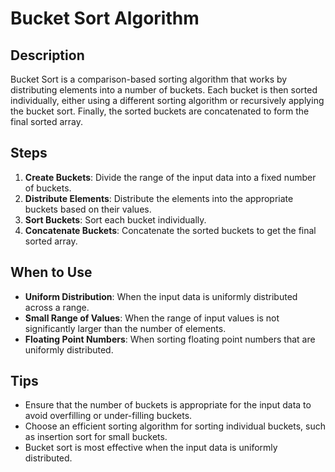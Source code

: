 # Bucket Sort Algorithm

## Description

Bucket Sort is a comparison-based sorting algorithm that works by distributing elements into a number of buckets. Each bucket is then sorted individually, either using a different sorting algorithm or recursively applying the bucket sort. Finally, the sorted buckets are concatenated to form the final sorted array.

## Steps

1. **Create Buckets**: Divide the range of the input data into a fixed number of buckets.
2. **Distribute Elements**: Distribute the elements into the appropriate buckets based on their values.
3. **Sort Buckets**: Sort each bucket individually.
4. **Concatenate Buckets**: Concatenate the sorted buckets to get the final sorted array.

## When to Use

- **Uniform Distribution**: When the input data is uniformly distributed across a range.
- **Small Range of Values**: When the range of input values is not significantly larger than the number of elements.
- **Floating Point Numbers**: When sorting floating point numbers that are uniformly distributed.

## Tips

- Ensure that the number of buckets is appropriate for the input data to avoid overfilling or under-filling buckets.
- Choose an efficient sorting algorithm for sorting individual buckets, such as insertion sort for small buckets.
- Bucket sort is most effective when the input data is uniformly distributed.
